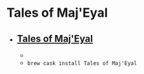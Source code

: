 # Tales of Maj'Eyal
- [Tales of Maj'Eyal](https://te4.org/)
  - 
  - 
  - `brew cask install Tales of Maj'Eyal`
